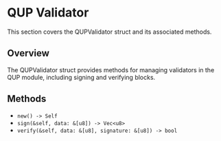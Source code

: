 # QUP Validator

This section covers the QUPValidator struct and its associated methods.

## Overview

The QUPValidator struct provides methods for managing validators in the QUP module, including signing and verifying blocks.

## Methods

- `new() -> Self`
- `sign(&self, data: &[u8]) -> Vec<u8>`
- `verify(&self, data: &[u8], signature: &[u8]) -> bool`
